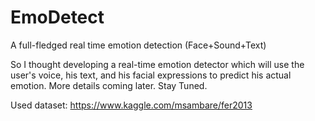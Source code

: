 # EmoDetect
A full-fledged real time emotion detection (Face+Sound+Text)

So I thought developing a real-time emotion detector which will use the user's voice, his text, and his facial expressions to predict his actual emotion. More details coming later. Stay Tuned.

Used dataset: https://www.kaggle.com/msambare/fer2013

